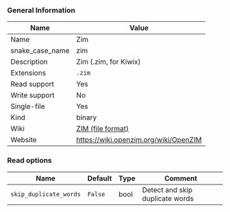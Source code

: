 
### General Information ###
Name | Value
---- | -------
Name | Zim
snake_case_name | zim
Description | Zim (.zim, for Kiwix)
Extensions | `.zim`
Read support | Yes
Write support | No
Single-file | Yes
Kind | binary
Wiki | [ZIM (file format)](https://en.wikipedia.org/wiki/ZIM_(file_format))
Website | https://wiki.openzim.org/wiki/OpenZIM


### Read options ###
Name | Default | Type | Comment
---- | ------- | ---- | -------
`skip_duplicate_words` | `False` | bool | Detect and skip duplicate words

